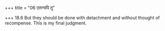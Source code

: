 +++
title = "06 एतान्यपि तु"

+++
18.6 But they should be done with detachment and without thought of
recompense. This is my final judgment.

